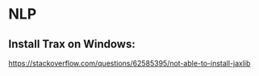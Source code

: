 # NLP

## Install Trax on Windows:
https://stackoverflow.com/questions/62585395/not-able-to-install-jaxlib

